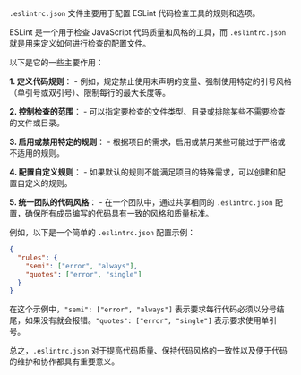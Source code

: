`.eslintrc.json` 文件主要用于配置 ESLint 代码检查工具的规则和选项。

ESLint 是一个用于检查 JavaScript 代码质量和风格的工具，而 `.eslintrc.json` 就是用来定义如何进行检查的配置文件。

以下是它的一些主要作用：

**1. 定义代码规则**：
    - 例如，规定禁止使用未声明的变量、强制使用特定的引号风格（单引号或双引号）、限制每行的最大长度等。

**2. 控制检查的范围**：
    - 可以指定要检查的文件类型、目录或排除某些不需要检查的文件或目录。

**3. 启用或禁用特定的规则**：
    - 根据项目的需求，启用或禁用某些可能过于严格或不适用的规则。

**4. 配置自定义规则**：
    - 如果默认的规则不能满足项目的特殊需求，可以创建和配置自定义的规则。

**5. 统一团队的代码风格**：
    - 在一个团队中，通过共享相同的 `.eslintrc.json` 配置，确保所有成员编写的代码具有一致的风格和质量标准。

例如，以下是一个简单的 `.eslintrc.json` 配置示例：

```json
{
  "rules": {
    "semi": ["error", "always"],
    "quotes": ["error", "single"]
  }
}
```

在这个示例中，`"semi": ["error", "always"]` 表示要求每行代码必须以分号结尾，如果没有就会报错。`"quotes": ["error", "single"]` 表示要求使用单引号。

总之，`.eslintrc.json` 对于提高代码质量、保持代码风格的一致性以及便于代码的维护和协作都具有重要意义。 
